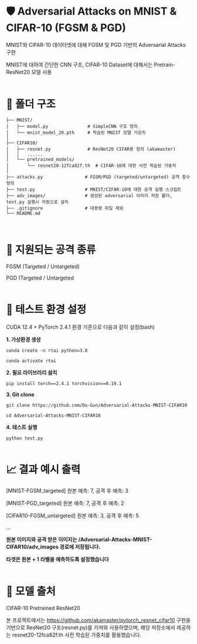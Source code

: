 # 🛡️ Adversarial Attacks on MNIST & CIFAR-10 (FGSM & PGD)

MNIST와 CIFAR-10 데이터셋에 대해 FGSM 및 PGD 기반의 Adversarial Attacks 구현

MNIST에 대하여 간단한 CNN 구조, CIFAR-10 Dataset에 대해서는 Pretrain-ResNet20 모델 사용
<br>
<br>

# 📁 폴더 구조
```Adversarial-Attacks-MNIST-CIFAR10/
├── MNIST/
│   ├── model.py               # SimpleCNN 구조 정의
│   └── mnist_model_20.pth     # 학습된 MNIST 모델 가운치
│
├── CIFAR10/
│   ├── resnet.py              # ResNet20 CIFAR용 정의 (akamaster)
│   │   ......
│   └── pretrained_models/
│       └── resnet20-12fca82f.th  # CIFAR-10에 대한 사전 학습된 가중치
│
├── attacks.py                # FGSM/PGD (targeted/untargeted) 공격 함수 정의
├── test.py                   # MNIST/CIFAR-10에 대한 공격 실행 스크립트
├── adv_images/               # 생성된 adversarial 이미지 저장 폴더, test.py 실행시 자동으로 설치
├── .gitignore                # 대용량 파일 제외
└── README.md
```
<br>

# 🎯 지원되는 공격 종류

FGSM (Targeted / Untargeted)

PGD (Targeted / Untargeted
<br>
<br>


# 🧪 테스트 환경 설정
CUDA 12.4 + PyTorch 2.4.1 환경 기준으로 다음과 같이 설정(bash)

**1. 가상환경 생성**

```conda create -n rtai python=3.8```

```conda activate rtai```

**2. 필요 라이브러리 설치**

```pip install torch==2.4.1 torchvision==0.19.1```

**3. Git clone**
   
```git clone https://github.com/Do-Gun/Adversarial-Attacks-MNIST-CIFAR10```

```cd Adversarial-Attacks-MNIST-CIFAR10```

**4. 테스트 실행**

```python test.py```
<br>
<br>



# 📈 결과 예시 출력

[MNIST-FGSM_targeted] 원본 예측: 7, 공격 후 예측: 3

[MNIST-PGD_targeted] 원본 예측: 7, 공격 후 예측: 2

[CIFAR10-FGSM_untargeted] 원본 예측: 3, 공격 후 예측: 5

...

**원본 이미지와 공격 받은 이미지는 /Adversarial-Attacks-MNIST-CIFAR10/adv_images 경로에 저장됩니다.**

**타겟은 원본 + 1 라벨을 예측하도록 설정했습니다**
<br>
<br>




# 🧠 모델 출처
CIFAR-10 Pretrained ResNet20

본 프로젝트에서는 https://github.com/akamaster/pytorch_resnet_cifar10 구현을 기반으로 ResNet20 구조(resnet.py)를 가져와 사용하였으며, 해당 저장소에서 제공하는 resnet20-12fca82f.th 사전 학습된 가중치를 활용했습니다.
